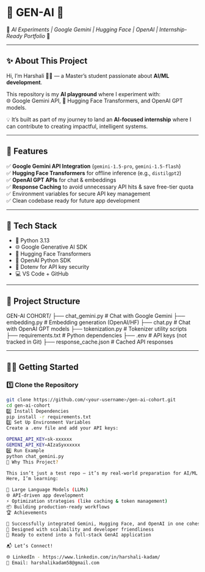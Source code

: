 # 💎 GEN-AI  🚀  
🌸 *AI Experiments | Google Gemini | Hugging Face | OpenAI | Internship-Ready Portfolio* 🌸  

---

## ✨ About This Project
Hi, I’m Harshali 👩‍💻 — a Master’s student passionate about **AI/ML development**.  

This repository is my **AI playground** where I experiment with:  
🌐 Google Gemini API, 🤗 Hugging Face Transformers, and OpenAI GPT models.  

💡 It’s built as part of my journey to land an **AI-focused internship** where I can contribute to creating impactful, intelligent systems.  

---

## 🌟 Features
✅ **Google Gemini API Integration** (`gemini-1.5-pro`, `gemini-1.5-flash`)  
✅ **Hugging Face Transformers** for offline inference (e.g., `distilgpt2`)  
✅ **OpenAI GPT APIs** for chat & embeddings  
✅ **Response Caching** to avoid unnecessary API hits & save free-tier quota  
✅ Environment variables for secure API key management  
✅ Clean codebase ready for future app development  

---

## 🚀 Tech Stack
- 🐍 Python 3.13
- 🌐 Google Generative AI SDK
- 🤗 Hugging Face Transformers
- 🧠 OpenAI Python SDK
- 🔑 Dotenv for API key security
- 💻 VS Code + GitHub

---

## 📂 Project Structure
GEN-AI COHORT/
├── chat_gemini.py # Chat with Google Gemini
├── embedding.py # Embedding generation (OpenAI/HF)
├── chat.py # Chat with OpenAI GPT models
├── tokenization.py # Tokenizer utility scripts
├── requirements.txt # Python dependencies
├── .env # API keys (not tracked in Git)
├── response_cache.json # Cached API responses


---

## 🏃‍♀️ Getting Started
### 1️⃣ Clone the Repository
```bash
git clone https://github.com/<your-username>/gen-ai-cohort.git
cd gen-ai-cohort
2️⃣ Install Dependencies
pip install -r requirements.txt
3️⃣ Set Up Environment Variables
Create a .env file and add your API keys:

OPENAI_API_KEY=sk-xxxxxx
GEMINI_API_KEY=AIzaSyxxxxxx
4️⃣ Run Example
python chat_gemini.py
🎯 Why This Project?

This isn’t just a test repo — it’s my real-world preparation for AI/ML internships.
Here, I’m learning:

🧠 Large Language Models (LLMs)
🌐 API-driven app development
⚡ Optimization strategies (like caching & token management)
📦 Building production-ready workflows
🏆 Achievements

🌟 Successfully integrated Gemini, Hugging Face, and OpenAI in one cohesive codebase
🌟 Designed with scalability and developer friendliness
🌟 Ready to extend into a full-stack GenAI application

📬 Let’s Connect!

🌐 LinkedIn - https://www.linkedin.com/in/harshali-kadam/
📧 Email: harshalikadam58@gmail.com




